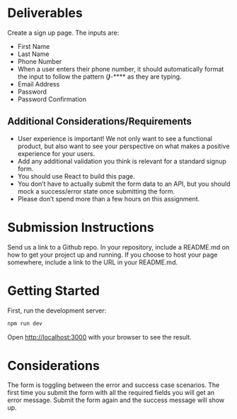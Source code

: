 # Deliverables

Create a sign up page. The inputs are: 

- First Name
- Last Name
- Phone Number
- When a user enters their phone number, it should automatically format the input to follow the pattern
 (***)***-**** as they are typing. 
- Email Address
- Password
- Password Confirmation


## Additional Considerations/Requirements

- User experience is important! We not only want to see a functional product, but also want to see your perspective on what makes a positive experience for your users.
- Add any additional validation you think is relevant for a standard signup form.
- You should use React to build this page.
- You don’t have to actually submit the form data to an API, but you should mock a success/error state once submitting the form.
- Please don’t spend more than a few hours on this assignment.


# Submission Instructions

Send us a link to a Github repo. In your repository, include a README.md on how to get your project up and running. If you choose to host your page somewhere, include a link to the URL in your README.md. 

# Getting Started

First, run the development server:

```bash
npm run dev
```

Open [http://localhost:3000](http://localhost:3000) with your browser to see the result.

# Considerations

The form is toggling between the error and success case scenarios. The first time you submit the form with all the required fields you will get an error message. Submit the form again and the success message will show up.